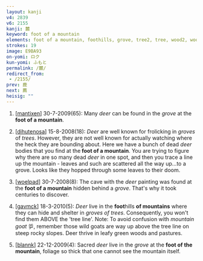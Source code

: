 ```yaml
---
layout: kanji
v4: 2839
v6: 2155
kanji: 麓
keyword: foot of a mountain
elements: foot of a mountain, foothills, grove, tree2, tree, wood2, wood, deer, cave, antlers, compare, spoon, sitting on the ground, spoon2, sitting on the ground2
strokes: 19
image: E9BA93
on-yomi: ロク
kun-yomi: ふもと
permalink: /麓/
redirect_from:
 - /2155/
prev: 鹿
next: 薦
heisig: ""
---
```


1) [<a href="http://kanji.koohii.com/profile/mantixen">mantixen</a>] 30-7-2009(65): Many <em>deer</em> can be found in the <em>grove</em> at the<strong> foot of a mountain</strong>.

2) [<a href="http://kanji.koohii.com/profile/dihutenosa">dihutenosa</a>] 15-8-2008(18): <em>Deer</em> are well known for frolicking in <em>groves</em> of <em>trees</em>. However, they are not well known for actually watching where the heck they are bounding about. Here we have a bunch of dead <em>deer</em> bodies that you find at the<strong> foot of a mountain</strong>. You are trying to figure why there are so many dead <em>deer</em> in one spot, and then you trace a line up the mountain - leaves and such are scattered all the way up...to a grove. Looks like they hopped through some leaves to their doom.

3) [<a href="http://kanji.koohii.com/profile/woelpad">woelpad</a>] 30-7-2008(8): The cave with the <em>deer</em> painting was found at the <strong>foot of a mountain</strong> hidden behind a <em>grove</em>. That&#039;s why it took centuries to discover.

4) [<a href="http://kanji.koohii.com/profile/gavmck">gavmck</a>] 18-3-2010(5): <em>Deer</em> live in the <strong>foot</strong>hills <strong>of mountains</strong> where they can hide and shelter in <em>groves of trees</em>. Consequently, you won&#039;t find them ABOVE the &#039;tree line&#039;. Note: To avoid confusion with <em>mountain goat</em> 屰, remember those wild goats are way up above the tree line on steep rocky slopes. Deer thrive in leafy green woods and pastures.

5) [<a href="http://kanji.koohii.com/profile/blannk">blannk</a>] 22-12-2009(4): Sacred <em>deer</em> live in the <em>grove</em> at the <strong>foot of the mountain</strong>, foliage so thick that one cannot see the mountain itself.

